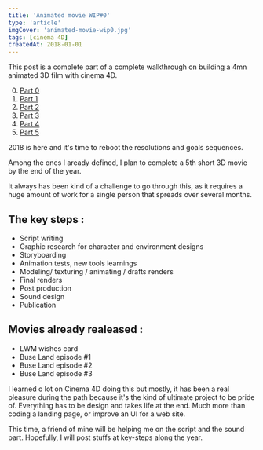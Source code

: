 ```yaml
---
title: 'Animated movie WIP#0'
type: 'article'
imgCover: 'animated-movie-wip0.jpg'
tags: [cinema 4D]
createdAt: 2018-01-01
---
```


This post is a complete part of a complete walkthrough on building a 4mn animated 3D film with cinema 4D.
<!--more-->

0. [Part 0](/posts/animated-movie-wip0)
1. [Part 1](/posts/animated-movie-wip1)
2. [Part 2](/posts/animated-movie-wip2)
3. [Part 3](/posts/animated-movie-wip3-x-particles-xpresso-enter-game)
4. [Part 4](/posts/animated-movie-wip4-low-poly-space-scene)
5. [Part 5](/posts/animated-movie-wip5-editing-final-release)

2018 is here and it's time to reboot the resolutions and goals sequences.

Among the ones I aready defined, I plan to complete a 5th short 3D movie by the end of the year.

It always has been kind of a challenge to go through this, as it requires a huge amount of work for a single person that spreads over several months.

## The key steps :

* Script writing
* Graphic research for character and environment designs
* Storyboarding
* Animation tests, new tools learnings
* Modeling/ texturing / animating / drafts renders
* Final renders
* Post production
* Sound design
* Publication

## Movies already realeased :

* LWM wishes card
* Buse Land episode #1
* Buse Land episode #2
* Buse Land episode #3

I learned o lot on Cinema 4D doing this but mostly, it has been a real pleasure during the path because it's the kind of ultimate project to be pride of. Everything has to be design and takes life at the end. Much more than coding a landing page, or improve an UI for a web site.

This time, a friend of mine will be helping me on the script and the sound part. Hopefully, I will post stuffs at key-steps along the year.
